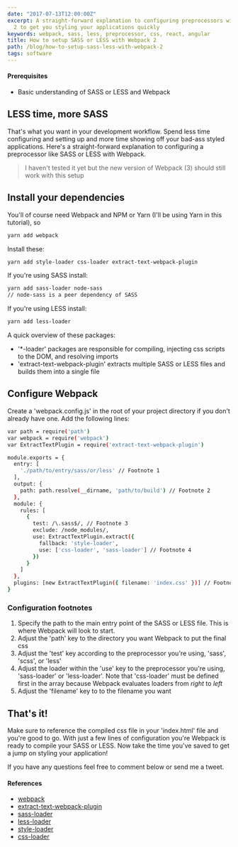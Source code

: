 ```yaml
---
date: "2017-07-13T12:00:00Z"
excerpt: A straight-forward explanation to configuring preprocessors with Webpack
  2 to get you styling your applications quickly
keywords: webpack, sass, less, preprocessor, css, react, angular
title: How to setup SASS or LESS with Webpack 2
path: /blog/how-to-setup-sass-less-with-webpack-2
tags: software
---
```


#### Prerequisites
- Basic understanding of SASS or LESS and Webpack

## LESS time, more SASS

That's what you want in your development workflow. Spend less time configuring and setting up and more time showing off your bad-ass styled applications. Here's a straight-forward explanation to configuring a preprocessor like SASS or LESS with Webpack.

> I haven't tested it yet but the new version of Webpack (3) should still work with this setup

## Install your dependencies

You'll of course need Webpack and NPM or Yarn (I'll be using Yarn in this tutorial), so

```bash
yarn add webpack
```

Install these:
```bash
yarn add style-loader css-loader extract-text-webpack-plugin
```

If you're using SASS install:
```bash
yarn add sass-loader node-sass
// node-sass is a peer dependency of SASS
```

If you're using LESS install:
```bash
yarn add less-loader
```

A quick overview of these packages:

- '*-loader' packages are responsible for compiling, injecting css scripts to the DOM, and resolving imports
- 'extract-text-webpack-plugin' extracts multiple SASS or LESS files and builds them into a single file

## Configure Webpack

Create a 'webpack.config.js' in the root of your project directory if you don't already have one. Add the following lines:

```bash
var path = require('path')
var webpack = require('webpack')
var ExtractTextPlugin = require('extract-text-webpack-plugin')

module.exports = {
  entry: [
    './path/to/entry/sass/or/less' // Footnote 1
  ],
  output: {
    path: path.resolve(__dirname, 'path/to/build') // Footnote 2
  },
  module: {
    rules: [
      {
        test: /\.sass$/, // Footnote 3
        exclude: /node_modules/,
        use: ExtractTextPlugin.extract({
          fallback: 'style-loader',
          use: ['css-loader', 'sass-loader'] // Footnote 4
        })
      }
    ]
  },
  plugins: [new ExtractTextPlugin({ filename: 'index.css' })] // Footnote 5
}
```

### Configuration footnotes

 1. Specify the path to the main entry point of the SASS or LESS file. This is where Webpack will look to start.
 1. Adjust the 'path' key to the directory you want Webpack to put the final css
 1. Adjust the 'test' key according to the preprocessor you're using, 'sass', 'scss', or 'less'
 1. Adjust the loader within the 'use' key to the preprocessor you're using, 'sass-loader' or 'less-loader'. Note that 'css-loader' must be defined first in the array because Webpack evaluates loaders from *right* to *left*
 1. Adjust the 'filename' key to to the filename you want

## That's it!

Make sure to reference the compiled css file in your 'index.html' file and you're good to go. With just a few lines of configuration you're Webpack is ready to compile your SASS or LESS. Now take the time you've saved to get a jump on styling your application!

If you have any questions feel free to comment below or send me a tweet.

#### References

- [webpack](https://webpack.js.org/configuration/)
- [extract-text-webpack-plugin](https://github.com/webpack-contrib/extract-text-webpack-plugin)
- [sass-loader](https://github.com/webpack-contrib/sass-loader)
- [less-loader](https://github.com/webpack-contrib/less-loader)
- [style-loader](https://github.com/webpack-contrib/style-loader)
- [css-loader](https://github.com/webpack-contrib/css-loader)
